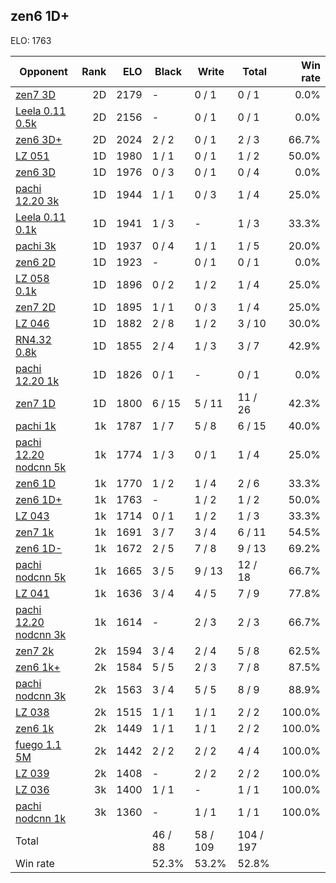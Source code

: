 ## zen6 1D+ ##

ELO: 1763

Opponent | Rank | ELO | Black | Write | Total | Win rate
---------|-----:|----:|-------|-------|-------|-------:
[zen7 3D](zen7%203D.md) | 2D | 2179 | - | 0 / 1 | 0 / 1 | 0.0%
[Leela 0.11 0.5k](Leela%200.11%200.5k.md) | 2D | 2156 | - | 0 / 1 | 0 / 1 | 0.0%
[zen6 3D+](zen6%203D+.md) | 2D | 2024 | 2 / 2 | 0 / 1 | 2 / 3 | 66.7%
[LZ 051](LZ%20051.md) | 1D | 1980 | 1 / 1 | 0 / 1 | 1 / 2 | 50.0%
[zen6 3D](zen6%203D.md) | 1D | 1976 | 0 / 3 | 0 / 1 | 0 / 4 | 0.0%
[pachi 12.20 3k](pachi%2012.20%203k.md) | 1D | 1944 | 1 / 1 | 0 / 3 | 1 / 4 | 25.0%
[Leela 0.11 0.1k](Leela%200.11%200.1k.md) | 1D | 1941 | 1 / 3 | - | 1 / 3 | 33.3%
[pachi 3k](pachi%203k.md) | 1D | 1937 | 0 / 4 | 1 / 1 | 1 / 5 | 20.0%
[zen6 2D](zen6%202D.md) | 1D | 1923 | - | 0 / 1 | 0 / 1 | 0.0%
[LZ 058 0.1k](LZ%20058%200.1k.md) | 1D | 1896 | 0 / 2 | 1 / 2 | 1 / 4 | 25.0%
[zen7 2D](zen7%202D.md) | 1D | 1895 | 1 / 1 | 0 / 3 | 1 / 4 | 25.0%
[LZ 046](LZ%20046.md) | 1D | 1882 | 2 / 8 | 1 / 2 | 3 / 10 | 30.0%
[RN4.32 0.8k](RN4.32%200.8k.md) | 1D | 1855 | 2 / 4 | 1 / 3 | 3 / 7 | 42.9%
[pachi 12.20 1k](pachi%2012.20%201k.md) | 1D | 1826 | 0 / 1 | - | 0 / 1 | 0.0%
[zen7 1D](zen7%201D.md) | 1D | 1800 | 6 / 15 | 5 / 11 | 11 / 26 | 42.3%
[pachi 1k](pachi%201k.md) | 1k | 1787 | 1 / 7 | 5 / 8 | 6 / 15 | 40.0%
[pachi 12.20 nodcnn 5k](pachi%2012.20%20nodcnn%205k.md) | 1k | 1774 | 1 / 3 | 0 / 1 | 1 / 4 | 25.0%
[zen6 1D](zen6%201D.md) | 1k | 1770 | 1 / 2 | 1 / 4 | 2 / 6 | 33.3%
[zen6 1D+](zen6%201D+.md) | 1k | 1763 | - | 1 / 2 | 1 / 2 | 50.0%
[LZ 043](LZ%20043.md) | 1k | 1714 | 0 / 1 | 1 / 2 | 1 / 3 | 33.3%
[zen7 1k](zen7%201k.md) | 1k | 1691 | 3 / 7 | 3 / 4 | 6 / 11 | 54.5%
[zen6 1D-](zen6%201D-.md) | 1k | 1672 | 2 / 5 | 7 / 8 | 9 / 13 | 69.2%
[pachi nodcnn 5k](pachi%20nodcnn%205k.md) | 1k | 1665 | 3 / 5 | 9 / 13 | 12 / 18 | 66.7%
[LZ 041](LZ%20041.md) | 1k | 1636 | 3 / 4 | 4 / 5 | 7 / 9 | 77.8%
[pachi 12.20 nodcnn 3k](pachi%2012.20%20nodcnn%203k.md) | 1k | 1614 | - | 2 / 3 | 2 / 3 | 66.7%
[zen7 2k](zen7%202k.md) | 2k | 1594 | 3 / 4 | 2 / 4 | 5 / 8 | 62.5%
[zen6 1k+](zen6%201k+.md) | 2k | 1584 | 5 / 5 | 2 / 3 | 7 / 8 | 87.5%
[pachi nodcnn 3k](pachi%20nodcnn%203k.md) | 2k | 1563 | 3 / 4 | 5 / 5 | 8 / 9 | 88.9%
[LZ 038](LZ%20038.md) | 2k | 1515 | 1 / 1 | 1 / 1 | 2 / 2 | 100.0%
[zen6 1k](zen6%201k.md) | 2k | 1449 | 1 / 1 | 1 / 1 | 2 / 2 | 100.0%
[fuego 1.1 5M](fuego%201.1%205M.md) | 2k | 1442 | 2 / 2 | 2 / 2 | 4 / 4 | 100.0%
[LZ 039](LZ%20039.md) | 2k | 1408 | - | 2 / 2 | 2 / 2 | 100.0%
[LZ 036](LZ%20036.md) | 3k | 1400 | 1 / 1 | - | 1 / 1 | 100.0%
[pachi nodcnn 1k](pachi%20nodcnn%201k.md) | 3k | 1360 | - | 1 / 1 | 1 / 1 | 100.0%
Total | | | 46 / 88 | 58 / 109 | 104 / 197 | 
Win rate| | | 52.3% | 53.2% | 52.8% | 
